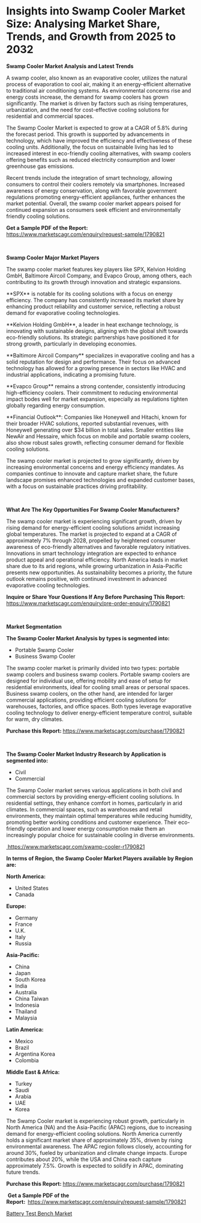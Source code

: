 <p><h1>Insights into Swamp Cooler Market Size: Analysing Market Share, Trends, and Growth from 2025 to 2032</h1></p><p><strong>Swamp Cooler Market Analysis and Latest Trends</strong></p>
<p><p>A swamp cooler, also known as an evaporative cooler, utilizes the natural process of evaporation to cool air, making it an energy-efficient alternative to traditional air conditioning systems. As environmental concerns rise and energy costs increase, the demand for swamp coolers has grown significantly. The market is driven by factors such as rising temperatures, urbanization, and the need for cost-effective cooling solutions for residential and commercial spaces.</p><p>The Swamp Cooler Market is expected to grow at a CAGR of 5.8% during the forecast period. This growth is supported by advancements in technology, which have improved the efficiency and effectiveness of these cooling units. Additionally, the focus on sustainable living has led to increased interest in eco-friendly cooling alternatives, with swamp coolers offering benefits such as reduced electricity consumption and lower greenhouse gas emissions.</p><p>Recent trends include the integration of smart technology, allowing consumers to control their coolers remotely via smartphones. Increased awareness of energy conservation, along with favorable government regulations promoting energy-efficient appliances, further enhances the market potential. Overall, the swamp cooler market appears poised for continued expansion as consumers seek efficient and environmentally friendly cooling solutions.</p></p>
<p><strong>Get a Sample PDF of the Report:&nbsp;</strong> <a href="https://www.marketscagr.com/enquiry/request-sample/1790821?utm_campaign=2241&utm_medium=2&utm_source=Github&utm_content=ia&utm_term=19022025&utm_id=swamp-cooler">https://www.marketscagr.com/enquiry/request-sample/1790821</a></p>
<p>&nbsp;</p>
<p><strong>Swamp Cooler Major Market Players</strong></p>
<p><p>The swamp cooler market features key players like SPX, Kelvion Holding GmbH, Baltimore Aircoil Company, and Evapco Group, among others, each contributing to its growth through innovation and strategic expansions. </p><p>**SPX** is notable for its cooling solutions with a focus on energy efficiency. The company has consistently increased its market share by enhancing product reliability and customer service, reflecting a robust demand for evaporative cooling technologies. </p><p>**Kelvion Holding GmbH**, a leader in heat exchange technology, is innovating with sustainable designs, aligning with the global shift towards eco-friendly solutions. Its strategic partnerships have positioned it for strong growth, particularly in developing economies.</p><p>**Baltimore Aircoil Company** specializes in evaporative cooling and has a solid reputation for design and performance. Their focus on advanced technology has allowed for a growing presence in sectors like HVAC and industrial applications, indicating a promising future.</p><p>**Evapco Group** remains a strong contender, consistently introducing high-efficiency coolers. Their commitment to reducing environmental impact bodes well for market expansion, especially as regulations tighten globally regarding energy consumption.</p><p>**Financial Outlook**: Companies like Honeywell and Hitachi, known for their broader HVAC solutions, reported substantial revenues, with Honeywell generating over $34 billion in total sales. Smaller entities like NewAir and Hessaire, which focus on mobile and portable swamp coolers, also show robust sales growth, reflecting consumer demand for flexible cooling solutions.</p><p>The swamp cooler market is projected to grow significantly, driven by increasing environmental concerns and energy efficiency mandates. As companies continue to innovate and capture market share, the future landscape promises enhanced technologies and expanded customer bases, with a focus on sustainable practices driving profitability.</p></p>
<p>&nbsp;</p>
<p><strong>What Are The Key Opportunities For Swamp Cooler Manufacturers?</strong></p>
<p><p>The swamp cooler market is experiencing significant growth, driven by rising demand for energy-efficient cooling solutions amidst increasing global temperatures. The market is projected to expand at a CAGR of approximately 7% through 2028, propelled by heightened consumer awareness of eco-friendly alternatives and favorable regulatory initiatives. Innovations in smart technology integration are expected to enhance product appeal and operational efficiency. North America leads in market share due to its arid regions, while growing urbanization in Asia-Pacific presents new opportunities. As sustainability becomes a priority, the future outlook remains positive, with continued investment in advanced evaporative cooling technologies.</p></p>
<p><strong>Inquire or Share Your Questions If Any Before Purchasing This Report:</strong> <a href="https://www.marketscagr.com/enquiry/pre-order-enquiry/1790821?utm_campaign=2241&utm_medium=2&utm_source=Github&utm_content=ia&utm_term=19022025&utm_id=swamp-cooler">https://www.marketscagr.com/enquiry/pre-order-enquiry/1790821</a></p>
<p>&nbsp;</p>
<p><strong>Market Segmentation</strong></p>
<p><strong>The Swamp Cooler Market Analysis by types is segmented into:</strong></p>
<p><ul><li>Portable Swamp Cooler</li><li>Business Swamp Cooler</li></ul></p>
<p><p>The swamp cooler market is primarily divided into two types: portable swamp coolers and business swamp coolers. Portable swamp coolers are designed for individual use, offering mobility and ease of setup for residential environments, ideal for cooling small areas or personal spaces. Business swamp coolers, on the other hand, are intended for larger commercial applications, providing efficient cooling solutions for warehouses, factories, and office spaces. Both types leverage evaporative cooling technology to deliver energy-efficient temperature control, suitable for warm, dry climates.</p></p>
<p><strong>Purchase this Report:&nbsp;</strong><a href="https://www.marketscagr.com/purchase/1790821?utm_campaign=2241&utm_medium=2&utm_source=Github&utm_content=ia&utm_term=19022025&utm_id=swamp-cooler">https://www.marketscagr.com/purchase/1790821</a></p>
<p>&nbsp;</p>
<p><strong>The Swamp Cooler Market Industry Research by Application is segmented into:</strong></p>
<p><ul><li>Civil</li><li>Commercial</li></ul></p>
<p><p>The Swamp Cooler market serves various applications in both civil and commercial sectors by providing energy-efficient cooling solutions. In residential settings, they enhance comfort in homes, particularly in arid climates. In commercial spaces, such as warehouses and retail environments, they maintain optimal temperatures while reducing humidity, promoting better working conditions and customer experience. Their eco-friendly operation and lower energy consumption make them an increasingly popular choice for sustainable cooling in diverse environments.</p></p>
<p><a href="https://www.marketscagr.com/swamp-cooler-r1790821?utm_campaign=2241&utm_medium=2&utm_source=Github&utm_content=ia&utm_term=19022025&utm_id=swamp-cooler">&nbsp;https://www.marketscagr.com/swamp-cooler-r1790821</a></p>
<p><strong>In terms of Region, the Swamp Cooler Market Players available by Region are:</strong></p>
<p>
    <p> <strong> North America: </strong>
        <ul>
            <li>United States</li>
            <li>Canada</li>
        </ul>
        </p> 
    <p> <strong> Europe: </strong>
        <ul>
            <li>Germany</li>
            <li>France</li>
            <li>U.K.</li>
            <li>Italy</li>
            <li>Russia</li>
        </ul>
        </p> 
    <p> <strong> Asia-Pacific: </strong>
        <ul>
            <li>China</li>
            <li>Japan</li>
            <li>South Korea</li>
            <li>India</li>
            <li>Australia</li>
            <li>China Taiwan</li>
            <li>Indonesia</li>
            <li>Thailand</li>
            <li>Malaysia</li>
        </ul>
        </p> 
    <p> <strong> Latin America: </strong>
        <ul>
            <li>Mexico</li>
            <li>Brazil</li>
            <li>Argentina Korea</li>
            <li>Colombia</li>
        </ul>
        </p> 
    <p> <strong> Middle East & Africa: </strong>
        <ul>
            <li>Turkey</li>
            <li>Saudi</li>
            <li>Arabia</li>
            <li>UAE</li>
            <li>Korea</li>
        </ul>
    </p>
    </p>
<p><p>The Swamp Cooler market is experiencing robust growth, particularly in North America (NA) and the Asia-Pacific (APAC) regions, due to increasing demand for energy-efficient cooling solutions. North America currently holds a significant market share of approximately 35%, driven by rising environmental awareness. The APAC region follows closely, accounting for around 30%, fueled by urbanization and climate change impacts. Europe contributes about 20%, while the USA and China each capture approximately 7.5%. Growth is expected to solidify in APAC, dominating future trends.</p></p>
<p><strong>Purchase this Report: </strong><a href="https://www.marketscagr.com/purchase/1790821?utm_campaign=2241&utm_medium=2&utm_source=Github&utm_content=ia&utm_term=19022025&utm_id=swamp-cooler">https://www.marketscagr.com/purchase/1790821</a></p>
<p>&nbsp;<strong>Get a Sample PDF of the Report:&nbsp;&nbsp;</strong><a href="https://www.marketscagr.com/enquiry/request-sample/1790821?utm_campaign=2241&utm_medium=2&utm_source=Github&utm_content=ia&utm_term=19022025&utm_id=swamp-cooler">https://www.marketscagr.com/enquiry/request-sample/1790821</a></p>
<p><strong></strong></p>
<p><p><a href="https://github.com/princessbartram3/Market-Research-Report-List-1/blob/main/battery-test-bench-market.md?utm_campaign=2241&utm_medium=2&utm_source=Github&utm_content=ia&utm_term=19022025&utm_id=swamp-cooler">Battery Test Bench Market</a></p></p>